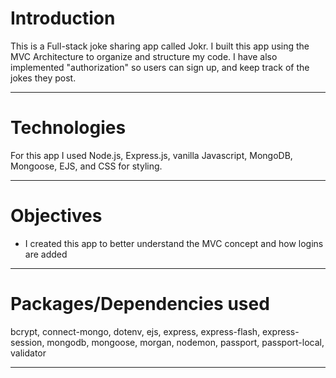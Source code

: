 # Introduction

This is a Full-stack joke sharing app called Jokr. I built this app using the MVC Architecture to organize and structure my code. I have also implemented "authorization" so users can sign up, and keep track of the jokes they post. 

---

# Technologies

For this app I used Node.js, Express.js, vanilla Javascript, MongoDB, Mongoose, EJS, and CSS for styling.

---

# Objectives

- I created this app to better understand the MVC concept and how logins are added

---

# Packages/Dependencies used 

bcrypt, connect-mongo, dotenv, ejs, express, express-flash, express-session, mongodb, mongoose, morgan, nodemon, passport, passport-local, validator

---



